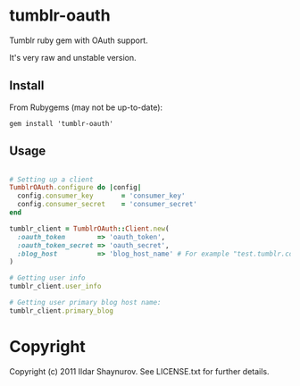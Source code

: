 tumblr-oauth
============

Tumblr ruby gem with OAuth support.

It's very raw and unstable version.

Install
------

From Rubygems (may not be up-to-date):
```
gem install 'tumblr-oauth'
```

Usage
-----

```ruby

# Setting up a client
TumblrOAuth.configure do |config|
  config.consumer_key       = 'consumer_key'
  config.consumer_secret    = 'consumer_secret'
end

tumblr_client = TumblrOAuth::Client.new(
  :oauth_token        => 'oauth_token',
  :oauth_token_secret => 'oauth_secret',
  :blog_host          => 'blog_host_name' # For example "test.tumblr.com"
)

# Getting user info
tumblr_client.user_info 

# Getting user primary blog host name:
tumblr_client.primary_blog
```


Copyright
=========

Copyright (c) 2011 Ildar Shaynurov. See LICENSE.txt for
further details.

